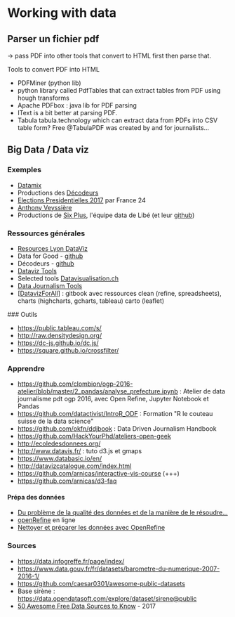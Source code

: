 # Working with data

## Parser un fichier pdf

-> pass PDF into other tools that convert to HTML first then parse that.

Tools to convert PDF into HTML
- PDFMiner (python lib)
- python library called PdfTables that can extract tables from PDF using hough transforms
- Apache PDFbox : java lib for PDF parsing
- IText is a bit better at parsing PDF.
- Tabula tabula.technology which can extract data from PDFs into CSV table form? Free @TabulaPDF was created by and for journalists...


## Big Data / Data viz

### Exemples

- [Datamix](http://www.datamix.fr/)
- Productions des [Décodeurs](https://github.com/decodeurs/Productions)
- [Elections Presidentielles 2017](http://graphics.france24.com/resultats-1er-tour-election-presidentielle-2017/) par France 24
- [Anthony Veyssière](http://anthonyveyssiere.com/)
- Productions de [Six Plus](http://www.liberation.fr/data-nouveaux-formats-six-plus,100538), l'équipe data de Libé (et leur [github](https://github.com/libe-sixplus))

### Ressources générales

- [Resources Lyon DataViz](https://docs.google.com/document/d/1f1m6UOD-YEQIUeApfpHQLXQ6lQLcj4Zd5SWD-uYqIHU/edit#)
- Data for Good - [github](https://github.com/dataforgoodfr)
- Décodeurs - [github](https://github.com/decodeurs)
- [Dataviz Tools](http://dataviz.tools/)
- Selected tools [Datavisualisation.ch](http://selection.datavisualization.ch/)
- [Data Journalism Tools](http://data-journalism-tools.silk.co/)
- [[DatavizForAll](https://www.datavizforall.org)] : gitbook avec ressources clean (refine, spreadsheets), charts (highcharts, gcharts, tableau) carto (leaflet)


### Outils
- https://public.tableau.com/s/
- http://raw.densitydesign.org/
- https://dc-js.github.io/dc.js/
- https://square.github.io/crossfilter/


### Apprendre
- https://github.com/clombion/ogp-2016-atelier/blob/master/2_pandas/analyse_prefecture.ipynb : Atelier de data journalisme pdt ogp 2016, avec  Open Refine, Jupyter Notebook et Pandas
- https://github.com/datactivist/IntroR_ODF : Formation "R le couteau suisse de la data science"
- https://github.com/okfn/ddjbook : Data Driven Journalism Handbook
- https://github.com/HackYourPhd/ateliers-open-geek
- http://ecoledesdonnees.org/
- http://www.datavis.fr/ : tuto d3.js et gmaps
- https://www.databasic.io/en/
- http://datavizcatalogue.com/index.html
- https://github.com/arnicas/interactive-vis-course (+++)
- https://github.com/arnicas/d3-faq

#### Prépa des données

- [Du problème de la qualité des données et de la manière de le résoudre...](http://www.lespetitescases.net/Du-probleme-de-la-qualite-des-donnees-et-de-la-maniere-de-le-resoudre)
- [openRefine](https://my.datascientistworkbench.com/tools/openrefine/) en ligne
- [Nettoyer et préparer les données avec OpenRefine](https://fr.slideshare.net/27point7/nettoyer-et-prparer-des-donnes-avec-openrefine)


### Sources
- https://data.infogreffe.fr/page/index/
- https://www.data.gouv.fr/fr/datasets/barometre-du-numerique-2007-2016-1/
- https://github.com/caesar0301/awesome-public-datasets
- Base sirène : https://data.opendatasoft.com/explore/dataset/sirene@public
- [50 Awesome Free Data Sources to Know](https://medium.com/@Infogram/50-awesome-free-data-sources-to-know-5b2b07f79120) - 2017

